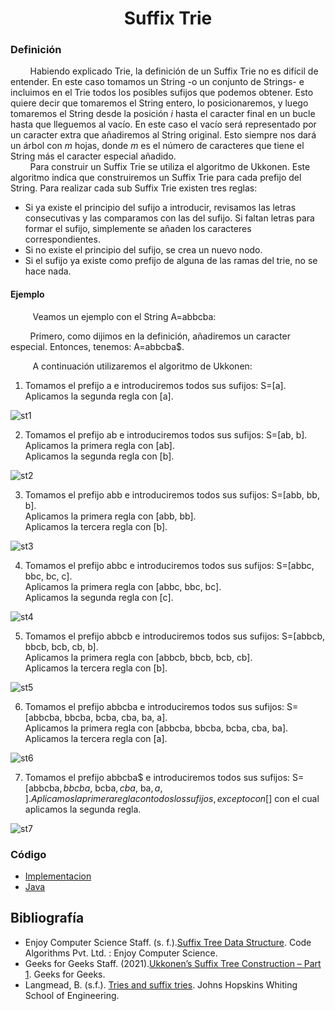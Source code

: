 
<div align="center">

# Suffix Trie  

 <div align="left">
 
 ### Definición  
  &nbsp;&nbsp;&nbsp;&nbsp;&nbsp;&nbsp;&nbsp;&nbsp;Habiendo explicado Trie, la definición de un Suffix Trie no es difícil de entender. En este caso tomamos un String -o un conjunto de Strings- e incluimos en el Trie todos los posibles sufijos que podemos obtener. Esto quiere decir que tomaremos el String entero, lo posicionaremos, y luego tomaremos el String desde la posición $i$ hasta el caracter final en un bucle hasta que lleguemos al vacío. En este caso el vacío será representado por un caracter extra que añadiremos al String original. Esto siempre nos dará un árbol con $m$ hojas, donde $m$ es el número de caracteres que tiene el String más el caracter especial añadido.  
  &nbsp;&nbsp;&nbsp;&nbsp;&nbsp;&nbsp;&nbsp;&nbsp;Para construir un Suffix Trie se utiliza el algoritmo de 
Ukkonen. Este algoritmo indica que construiremos un Suffix Trie para cada prefijo del String. Para realizar cada sub Suffix Trie existen tres reglas:  

* Si ya existe el principio del sufijo a introducir, revisamos las letras consecutivas y las comparamos con las del sufijo. Si faltan letras para formar el sufijo, simplemente se añaden los caracteres correspondientes.  
* Si no existe el principio del sufijo, se crea un nuevo nodo.  
* Si el sufijo ya existe como prefijo de alguna de las ramas del trie, no se hace nada.  
  
 #### Ejemplo  
  
 &nbsp;&nbsp;&nbsp;&nbsp;&nbsp;&nbsp;&nbsp;&nbsp; Veamos un ejemplo con el String A=abbcba:  

&nbsp;&nbsp;&nbsp;&nbsp;&nbsp;&nbsp;&nbsp;&nbsp;Primero, como dijimos en la definición, añadiremos un caracter especial. Entonces, tenemos: A=abbcba$.  
  
 &nbsp;&nbsp;&nbsp;&nbsp;&nbsp;&nbsp;&nbsp;&nbsp; A continuación utilizaremos el algoritmo de Ukkonen:  
1. Tomamos el prefijo a e introduciremos todos sus sufijos: S=[a].  
  Aplicamos la segunda regla con [a].

  ![st1](https://imgur.com/yaLrvky.png)

2. Tomamos el prefijo ab e introduciremos todos sus sufijos: S=[ab, b].  
  Aplicamos la primera regla con [ab].  
  Aplicamos la segunda regla con [b].

  ![st2](https://imgur.com/fXrmP4T.png)

3. Tomamos el prefijo abb e introduciremos todos sus sufijos: S=[abb, bb, b].  
  Aplicamos la primera regla con [abb, bb].  
  Aplicamos la tercera regla con [b].

![st3](https://imgur.com/ne0lAgN.png)

4. Tomamos el prefijo abbc e introduciremos todos sus sufijos: S=[abbc, bbc, bc, c].  
  Aplicamos la primera regla con [abbc, bbc, bc].  
  Aplicamos la segunda regla con [c].

![st4](https://imgur.com/lwr8GQj.png)
  
5. Tomamos el prefijo abbcb e introduciremos todos sus sufijos: S=[abbcb, bbcb, bcb, cb, b].  
  Aplicamos la primera regla con [abbcb, bbcb, bcb, cb].  
  Aplicamos la tercera regla con [b].

![st5](https://imgur.com/BM4slWg.png)

6. Tomamos el prefijo abbcba e introduciremos todos sus sufijos: S=[abbcba, bbcba, bcba, cba, ba, a].  
  Aplicamos la primera regla con [abbcba, bbcba, bcba, cba, ba].  
  Aplicamos la tercera regla con [a].

![st6](https://imgur.com/LfCGEPZ.png)

7. Tomamos el prefijo abbcba$ e introduciremos todos sus sufijos: S=[abbcba$, bbcba$, bcba$, cba$, ba$, a$, $].  
  Aplicamos la primera regla con todos los sufijos, excepto con [$] con el cual aplicamos la segunda regla.

![st7](https://imgur.com/Iz4lKwj.png)

   ### Código  
  * [Implementacion](https://github.com/marinovivianUPB/Algoritmica/tree/main/Estructura%20de%20Datos/Trie/Variantes/Suffix%20Trie/Codigo)  
  * [Java]()

  
  ## Bibliografía  
  * Enjoy Computer Science Staff. (s. f.).[Suffix Tree Data Structure](https://www.enjoyalgorithms.com/blog/suffix-tree-data-structure). Code Algorithms Pvt. Ltd. : Enjoy Computer Science.  
  * Geeks for Geeks Staff. (2021).[Ukkonen’s Suffix Tree Construction – Part 1](https://www.geeksforgeeks.org/ukkonens-suffix-tree-construction-part-1/). Geeks for Geeks. 
  * Langmead, B. (s.f.). [Tries and suffix tries](https://www.cs.jhu.edu/~langmea/resources/lecture_notes/tries_and_suffix_tries.pdf). Johns Hopskins Whiting School of Engineering.

